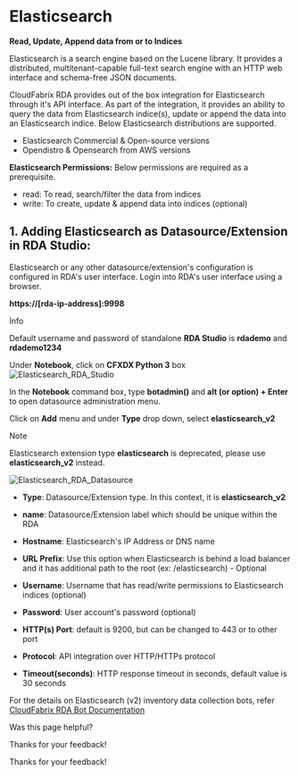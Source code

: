  



# Elasticsearch

**Read, Update, Append data from or to Indices**

Elasticsearch is a search engine based on the Lucene library. It provides a distributed, multitenant-capable full-text search engine with an HTTP web interface and schema-free JSON documents.

CloudFabrix RDA provides out of the box integration for Elasticsearch through it's API interface. As part of the integration, it provides an ability to query the data from Elasticsearch indice(s), update or append the data into an Elasticsearch indice. Below Elasticsearch distributions are supported.

*   Elasticsearch Commercial & Open-source versions
*   Opendistro & Opensearch from AWS versions

**Elasticsearch Permissions:** Below permissions are required as a prerequisite.

*   read: To read, search/filter the data from indices
*   write: To create, update & append data into indices (optional)

## ****1\. Adding Elasticsearch as Datasource/Extension in RDA Studio:****

Elasticsearch or any other datasource/extension's configuration is configured in RDA's user interface. Login into RDA's user interface using a browser.

**https://\[rda-ip-address\]:9998**

Info

Default username and password of standalone **RDA Studio** is **rdademo** and **rdademo1234**

Under **Notebook**, click on **CFXDX Python 3** box ![Elasticsearch_RDA_Studio](https://bot-docs.cloudfabrix.io/images/rda_integrations/elasticsearch/elasticsearch_launcher2.png)

In the **Notebook** command box, type **botadmin()** and **alt (or option) + Enter** to open datasource administration menu.

Click on **Add** menu and under **Type** drop down, select **elasticsearch\_v2**

Note

Elasticsearch extension type **elasticsearch** is deprecated, please use **elasticsearch\_v2** instead.

![Elasticsearch_RDA_Datasource](https://bot-docs.cloudfabrix.io/images/rda_integrations/elasticsearch/elasticsearch_elasticsearchv2.png)

*   **Type**: Datasource/Extension type. In this context, it is **elasticsearch\_v2**
    
*   **name**: Datasource/Extension label which should be unique within the RDA
    
*   **Hostname**: Elasticsearch's IP Address or DNS name
    
*   **URL Prefix**: Use this option when Elasticsearch is behind a load balancer and it has additional path to the root (ex: /elasticsearch) - Optional
    
*   **Username**: Username that has read/write permissions to Elasticsearch indices (optional)
    
*   **Password**: User account's password (optional)
    
*   **HTTP(s) Port**: default is 9200, but can be changed to 443 or to other port
    
*   **Protocol**: API integration over HTTP/HTTPs protocol
    
*   **Timeout(seconds)**: HTTP response timeout in seconds, default value is 30 seconds
    

For the details on Elasticsearch (v2) inventory data collection bots, refer [CloudFabrix RDA Bot Documentation](https://bot-docs.cloudfabrix.io/Extensions/extensions_D_E/#extension-elasticsearch_v2 "CloudFabrix RDA Bot Documentation")

Was this page helpful?

Thanks for your feedback!

Thanks for your feedback!